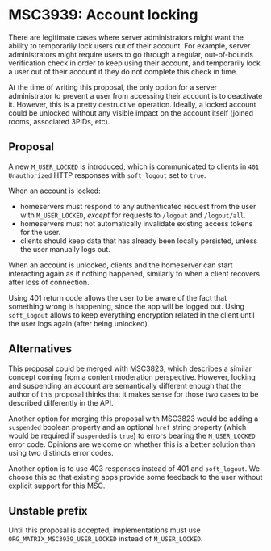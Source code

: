 # MSC3939: Account locking

There are legitimate cases where server administrators might want the ability to
temporarily lock users out of their account. For example, server administrators
might require users to go through a regular, out-of-bounds verification check in
order to keep using their account, and temporarily lock a user out of their
account if they do not complete this check in time.

At the time of writing this proposal, the only option for a server administrator
to prevent a user from accessing their account is to deactivate it. However,
this is a pretty destructive operation. Ideally, a locked account could be
unlocked without any visible impact on the account itself (joined rooms,
associated 3PIDs, etc).

## Proposal

A new `M_USER_LOCKED` is introduced, which is communicated to clients in
`401 Unauthorized` HTTP responses with `soft_logout` set to `true`.

When an account is locked:

* homeservers must respond to any authenticated request from the user with
  `M_USER_LOCKED`, _except_ for requests to `/logout` and `/logout/all`.
* homeservers must not automatically invalidate existing access tokens for the
  user.
* clients should keep data that has already been locally persisted, unless the
  user manually logs out.

When an account is unlocked, clients and the homeserver can start interacting
again as if nothing happened, similarly to when a client recovers after loss of
connection.

Using 401 return code allows the user to be aware of the fact that something wrong is
happening, since the app will be logged out.
Using `soft_logout` allows to keep everything encryption related in the client until
the user logs again (after being unlocked).

## Alternatives

This proposal could be merged with
[MSC3823](https://github.com/matrix-org/matrix-spec-proposals/pull/3823), which
describes a similar concept coming from a content moderation perspective.
However, locking and suspending an account are semantically different enough
that the author of this proposal thinks that it makes sense for those two cases
to be described differently in the API.

Another option for merging this proposal with MSC3823 would be adding a
`suspended` boolean property and an optional `href` string property (which would
be required if `suspended` is `true`) to errors bearing the `M_USER_LOCKED`
error code. Opinions are welcome on whether this is a better solution than using
two distincts error codes.

Another option is to use 403 responses instead of 401 and `soft_logout`. We choose this
so that existing apps provide some feedback to the user without explicit support for
this MSC.

## Unstable prefix

Until this proposal is accepted, implementations must use
`ORG_MATRIX_MSC3939_USER_LOCKED` instead of `M_USER_LOCKED`.
